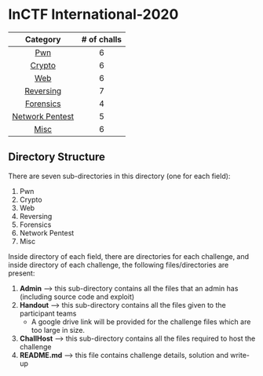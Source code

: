 # InCTF International-2020

|Category|# of challs|
|:-:|:-:|
|[Pwn](Pwn/)|6|
|[Crypto](Crypto/)|6|
|[Web](Web/)|6|
|[Reversing](Reversing/)|7|
|[Forensics](Forensics/)|4|
|[Network Pentest](Network%20Pentest/)|5|
|[Misc](Misc/)|6|

## Directory Structure
There are seven sub-directories in this directory (one for each field):
1. Pwn
2. Crypto
3. Web
4. Reversing
5. Forensics
6. Network Pentest
7. Misc

Inside directory of each field, there are directories for each challenge, and inside directory of each challenge, the following files/directories are present:
1. **Admin** --> this sub-directory contains all the files that an admin has (including source code and exploit)
2. **Handout** --> this sub-directory contains all the files given to the participant teams
    + A google drive link will be provided for the challenge files which are too large in size.
3. **ChallHost** --> this sub-directory contains all the files required to host the challenge
4. **README.md** --> this file contains challenge details, solution and write-up